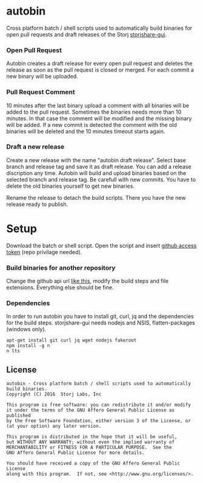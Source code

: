 autobin
=======

Cross platform batch / shell scripts used to automatically build binaries for open pull requests and draft releases of the Storj [storjshare-gui](https://api.github.com/repos/Storj/storjshare-gui).

### Open Pull Request

Autobin creates a draft release for every open pull request and deletes the release as soon as the pull request is closed or merged. For each commit a new binary will be uploaded.

### Pull Request Comment

10 minutes after the last binary upload a comment with all binaries will be added to the pull request. Sometimes the binaries needs more than 10 minutes. In that case the comment will be modified and the missing binary will be added. If a new commit is detected the comment with the old binaries will be deleted and the 10 minutes timeout starts again.

### Draft a new release

Create a new release with the name "autobin draft release". Select base branch and release tag and save it as draft release. You can add a release discription any time. Autobin will build and upload binaries based on the selected branch and release tag. Be carefull with new commits. You have to delete the old binaries yourself to get new binaries.

Rename the release to detach the build scripts. There you have the new release ready to publish.

Setup
=====

Download the batch or shell script. Open the script and insert [github access token](https://github.com/settings/tokens) (repo privilage needed). 

### Build binaries for another repository

Change the github api url [like this](https://api.github.com/repos/Storj/storjshare-gui), modify the build steps and file extensions. Everything else should be fine.

### Dependencies

In order to run autobin you have to install git, curl, jq and the dependencies for the build steps. storjshare-gui needs nodejs and NSIS, flatten-packages (windows only).

```
apt-get install git curl jq wget nodejs fakeroot
npm install -g n
n lts
```


License
-------

```
autobin - Cross platform batch / shell scripts used to automatically build binaries.
Copyright (C) 2016  Storj Labs, Inc

This program is free software: you can redistribute it and/or modify
it under the terms of the GNU Affero General Public License as published
by the Free Software Foundation, either version 3 of the License, or
(at your option) any later version.

This program is distributed in the hope that it will be useful,
but WITHOUT ANY WARRANTY; without even the implied warranty of
MERCHANTABILITY or FITNESS FOR A PARTICULAR PURPOSE.  See the
GNU Affero General Public License for more details.

You should have received a copy of the GNU Affero General Public License
along with this program.  If not, see <http://www.gnu.org/licenses/>.
